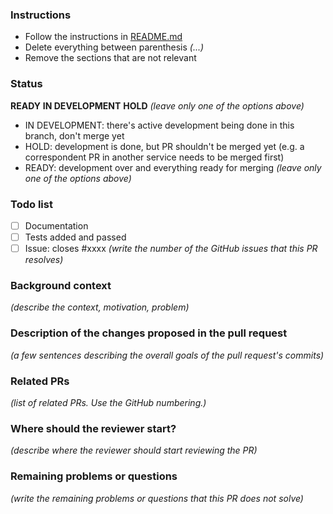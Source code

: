 ### Instructions
- Follow the instructions in [README.md](../blob/master/README.md)
- Delete everything between parenthesis _(...)_
- Remove the sections that are not relevant

### Status
**READY**
**IN DEVELOPMENT**
**HOLD**
_(leave only one of the options above)_
- IN DEVELOPMENT: there's active development being done in this branch, don't merge yet
- HOLD: development is done, but PR shouldn't be merged yet (e.g. a correspondent PR in another service needs to be merged first)
- READY: development over and everything ready for merging
_(leave only one of the options above)_

### Todo list
- [ ] Documentation
- [ ] Tests added and passed
- [ ] Issue: closes #xxxx  _(write the number of the GitHub issues that this PR resolves)_

### Background context
_(describe the context, motivation, problem)_

### Description of the changes proposed in the pull request
_(a few sentences describing the overall goals of the pull request's commits)_

### Related PRs
_(list of related PRs. Use the GitHub numbering.)_

### Where should the reviewer start?
_(describe where the reviewer should start reviewing the PR)_

### Remaining problems or questions
_(write the remaining problems or questions that this PR does not solve)_
